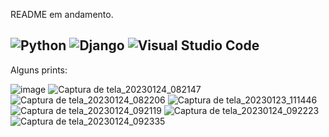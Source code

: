 README em andamento.

![Python](https://img.shields.io/badge/python-3670A0?style=for-the-badge&logo=python&logoColor=ffdd54) ![Django](https://img.shields.io/badge/Django-092E20?style=for-the-badge&logo=django&logoColor=white) ![Visual Studio Code](https://img.shields.io/badge/Visual%20Studio%20Code-0078d7.svg?style=for-the-badge&logo=visual-studio-code&logoColor=white)
-
Alguns prints:

![image](https://user-images.githubusercontent.com/84293496/222930487-f2dab9e6-a44d-4e8c-bb75-04148d6aef41.png)
![Captura de tela_20230124_082147](https://user-images.githubusercontent.com/84293496/222930466-8d20501d-6f8e-43d3-92ac-6c31618f2719.png)
![Captura de tela_20230124_082206](https://user-images.githubusercontent.com/84293496/222930468-6864fc25-b4ff-4c35-b6b5-e140002d2175.png)
![Captura de tela_20230123_111446](https://user-images.githubusercontent.com/84293496/222930470-f260a4b7-6c34-4332-a149-de20f45c2ff7.png)
![Captura de tela_20230124_092119](https://user-images.githubusercontent.com/84293496/222930472-968b49e5-65d9-4ac9-9e17-53cc6842ea99.png)
![Captura de tela_20230124_092223](https://user-images.githubusercontent.com/84293496/222930473-746f387b-0cef-4075-851d-6b6e154af4c1.png)
![Captura de tela_20230124_092335](https://user-images.githubusercontent.com/84293496/222930475-2a0a23ad-7729-4587-8e90-c8b3cc9eaaa6.png)
